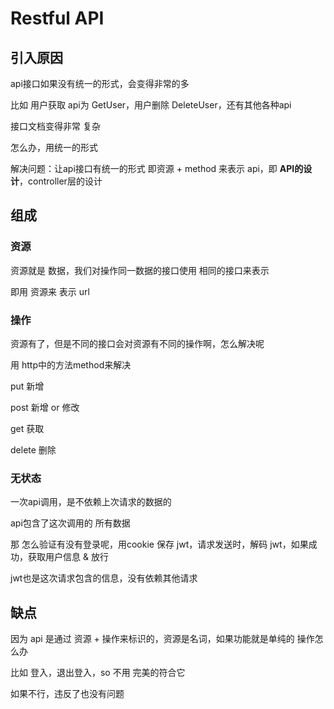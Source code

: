 # Restful API



## 引入原因



api接口如果没有统一的形式，会变得非常的多

比如 用户获取 api为 GetUser，用户删除 DeleteUser，还有其他各种api

接口文档变得非常 复杂



怎么办，用统一的形式

解决问题：让api接口有统一的形式 即资源 + method 来表示 api，即 **API的设计**，controller层的设计







## 组成



### 资源

资源就是 数据，我们对操作同一数据的接口使用 相同的接口来表示

即用 资源来 表示 url



### 操作

资源有了，但是不同的接口会对资源有不同的操作啊，怎么解决呢

用 http中的方法method来解决 

put 新增

post 新增 or 修改

get 获取

delete 删除



### 无状态

一次api调用，是不依赖上次请求的数据的

api包含了这次调用的 所有数据

那 怎么验证有没有登录呢，用cookie 保存 jwt，请求发送时，解码 jwt，如果成功，获取用户信息 & 放行

jwt也是这次请求包含的信息，没有依赖其他请求



## 缺点

因为 api 是通过 资源 + 操作来标识的，资源是名词，如果功能就是单纯的 操作怎么办

比如 登入，退出登入，so 不用 完美的符合它

如果不行，违反了也没有问题

